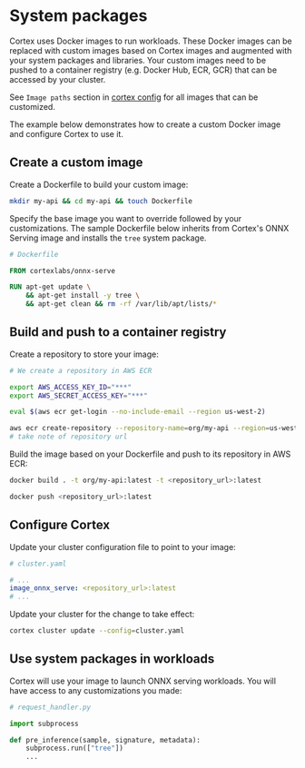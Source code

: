 # System packages

Cortex uses Docker images to run workloads. These Docker images can be replaced with custom images based on Cortex images and augmented with your system packages and libraries. Your custom images need to be pushed to a container registry (e.g. Docker Hub, ECR, GCR) that can be accessed by your cluster.

See `Image paths` section in [cortex config](../cluster/config.md) for all images that can be customized.

The example below demonstrates how to create a custom Docker image and configure Cortex to use it.

## Create a custom image

Create a Dockerfile to build your custom image:

```bash
mkdir my-api && cd my-api && touch Dockerfile
```

Specify the base image you want to override followed by your customizations. The sample Dockerfile below inherits from Cortex's ONNX Serving image and installs the `tree` system package.

```dockerfile
# Dockerfile

FROM cortexlabs/onnx-serve

RUN apt-get update \
    && apt-get install -y tree \
    && apt-get clean && rm -rf /var/lib/apt/lists/*
```

## Build and push to a container registry

Create a repository to store your image:

```bash
# We create a repository in AWS ECR

export AWS_ACCESS_KEY_ID="***"
export AWS_SECRET_ACCESS_KEY="***"

eval $(aws ecr get-login --no-include-email --region us-west-2)

aws ecr create-repository --repository-name=org/my-api --region=us-west-2
# take note of repository url
```

Build the image based on your Dockerfile and push to its repository in AWS ECR:

```bash
docker build . -t org/my-api:latest -t <repository_url>:latest

docker push <repository_url>:latest
```

## Configure Cortex

Update your cluster configuration file to point to your image:

```yaml
# cluster.yaml

# ...
image_onnx_serve: <repository_url>:latest
# ...
```

Update your cluster for the change to take effect:

```bash
cortex cluster update --config=cluster.yaml
```

## Use system packages in workloads

Cortex will use your image to launch ONNX serving workloads. You will have access to any customizations you made:

```python
# request_handler.py

import subprocess

def pre_inference(sample, signature, metadata):
    subprocess.run(["tree"])
    ...
```
